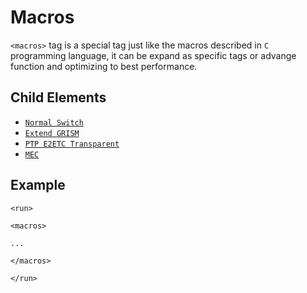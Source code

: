 Macros
=========

`<macros>` tag is a special tag just like the macros described in `C` programming language, it can be expand as specific tags or advange function and optimizing to best performance.

<h2>Child Elements</h2>

* [`Normal Switch`](Element/run/macros/normal_switch.md)
* [`Extend GRISM`](Element/run/macros/extend_grism.md)
* [`PTP E2ETC Transparent`](Element/run/macros/ptp_e2etc_transparent.md)
* [`MEC`](Element/run/macros/mec.md)

<h2>Example</h2>

```
<run>

<macros>

...

</macros>

</run>
```
